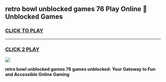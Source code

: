 
## retro bowl unblocked games 76 Play Online 👋 Unblocked Games
<h3>
<a href="https://premium.freeplayer.one?title=retro_bowl_unblocked_games_76&ref=19F">CLICK TO PLAY</a></h3>
<hr>

<h3>
<a href="https://premium.freeplayer.one?title=retro_bowl_unblocked_games_76&ref=19F">CLICK 2 PLAY</a>
  
</h3>

<a href="https://premium.freeplayer.one?title=retro_bowl_unblocked_games_76&ref=19F"><img src="https://clearcache.store/games.png"></a>


**retro bowl unblocked games 76 games unblocked: Your Gateway to Fun and Accessible Online Gaming**
